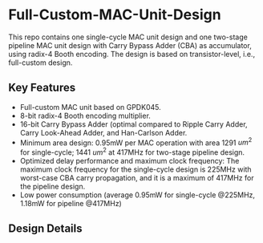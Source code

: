 # Full-Custom-MAC-Unit-Design
This repo contains one single-cycle MAC unit design and one two-stage pipeline MAC unit design with Carry Bypass Adder (CBA) as accumulator, using radix-4 Booth encoding. The design is based on transistor-level, i.e., full-custom design.

## Key Features
- Full-custom MAC unit based on GPDK045.
- 8-bit radix-4 Booth encoding multiplier.
- 16-bit Carry Bypass Adder (optimal compared to Ripple Carry Adder, Carry Look-Ahead Adder, and Han-Carlson Adder.
- Minimum area design: 0.95mW per MAC operation with area 1291 $um^2$ for single-cycle; 1441 $um^2$ at 417MHz for two-stage pipeline design. 
- Optimized delay performance and maximum clock frequency: The maximum clock frequency for the single-cycle design is 225MHz with worst-case CBA carry propagation, and it is a maximum of 417MHz for the pipeline design.
- Low power consumption (average 0.95mW for single-cycle @225MHz, 1.18mW for pipeline @417MHz)

## Design Details

